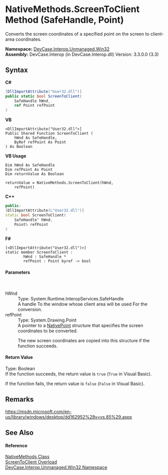 # NativeMethods.ScreenToClient Method (SafeHandle, Point)
 

Converts the screen coordinates of a specified point on the screen to client-area coordinates.

**Namespace:**&nbsp;<a href="N_DevCase_Interop_Unmanaged_Win32">DevCase.Interop.Unmanaged.Win32</a><br />**Assembly:**&nbsp;DevCase.Interop (in DevCase.Interop.dll) Version: 3.3.0.0 (3.3)

## Syntax

**C#**<br />
``` C#
[DllImportAttribute("User32.dll")]
public static bool ScreenToClient(
	SafeHandle hWnd,
	ref Point refPoint
)
```

**VB**<br />
``` VB
<DllImportAttribute("User32.dll">]
Public Shared Function ScreenToClient ( 
	hWnd As SafeHandle,
	ByRef refPoint As Point
) As Boolean
```

**VB Usage**<br />
``` VB Usage
Dim hWnd As SafeHandle
Dim refPoint As Point
Dim returnValue As Boolean

returnValue = NativeMethods.ScreenToClient(hWnd, 
	refPoint)
```

**C++**<br />
``` C++
public:
[DllImportAttribute(L"User32.dll")]
static bool ScreenToClient(
	SafeHandle^ hWnd, 
	Point% refPoint
)
```

**F#**<br />
``` F#
[<DllImportAttribute("User32.dll")>]
static member ScreenToClient : 
        hWnd : SafeHandle * 
        refPoint : Point byref -> bool 

```


#### Parameters
&nbsp;<dl><dt>hWnd</dt><dd>Type: System.Runtime.InteropServices.SafeHandle<br />A handle To the window whose client area will be used For the conversion.</dd><dt>refPoint</dt><dd>Type: System.Drawing.Point<br />A pointer to a <a href="T_DevCase_Interop_Unmanaged_Win32_Structures_NativePoint">NativePoint</a> structure that specifies the screen coordinates to be converted. 

 The new screen coordinates are copied into this structure if the function succeeds.</dd></dl>

#### Return Value
Type: Boolean<br />If the function succeeds, the return value is `true` (`True` in Visual Basic). 

 If the function fails, the return value is `false` (`False` in Visual Basic).

## Remarks
<a href="https://msdn.microsoft.com/en-us/library/windows/desktop/dd162952%28v=vs.85%29.aspx" target="_blank">https://msdn.microsoft.com/en-us/library/windows/desktop/dd162952%28v=vs.85%29.aspx</a>

## See Also


#### Reference
<a href="T_DevCase_Interop_Unmanaged_Win32_NativeMethods">NativeMethods Class</a><br /><a href="Overload_DevCase_Interop_Unmanaged_Win32_NativeMethods_ScreenToClient">ScreenToClient Overload</a><br /><a href="N_DevCase_Interop_Unmanaged_Win32">DevCase.Interop.Unmanaged.Win32 Namespace</a><br />